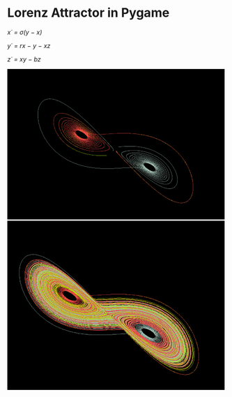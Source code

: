 # Lorenz Attractor in Pygame

*x˙ = σ(y − x)*

*y˙ = rx − y − xz*

*z˙ = xy − bz*


![Drawing](./attractor1.png)      ![Drawing](./attractor2.png)
